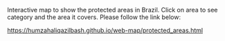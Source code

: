 Interactive map to show the protected areas in Brazil.  Click on area to see category and the area it covers.
Please follow the link below:

https://humzahaliqazilbash.github.io/web-map/protected_areas.html

